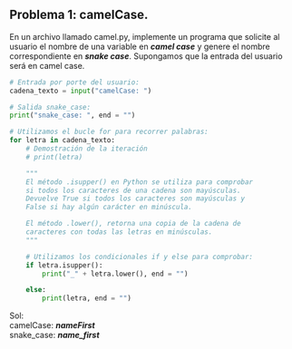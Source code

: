 ## Problema 1: camelCase.
En un archivo llamado camel.py, implemente un programa que solicite al usuario el nombre de una variable en ***camel case*** y genere el nombre correspondiente en ***snake case***. Supongamos que la entrada del usuario será en camel case.  

```python
# Entrada por porte del usuario:
cadena_texto = input("camelCase: ")

# Salida snake_case:
print("snake_case: ", end = "")

# Utilizamos el bucle for para recorrer palabras:
for letra in cadena_texto:
    # Demostración de la iteración
    # print(letra)

    """
    El método .isupper() en Python se utiliza para comprobar 
    si todos los caracteres de una cadena son mayúsculas. 
    Devuelve True si todos los caracteres son mayúsculas y 
    False si hay algún carácter en minúscula.

    El método .lower(), retorna una copia de la cadena de 
    caracteres con todas las letras en minúsculas.
    """

    # Utilizamos los condicionales if y else para comprobar:
    if letra.isupper():
        print("_" + letra.lower(), end = "")

    else:
        print(letra, end = "")
```
Sol:  
camelCase: ***nameFirst***  
snake_case: ***name_first***  

